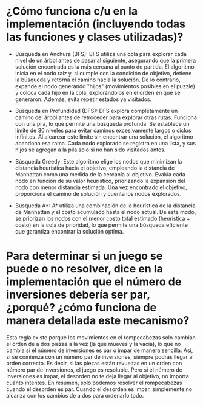 #  ¿Cómo funciona c/u en la implementación (incluyendo todas las funciones y clases utilizadas)?
- Búsqueda en Anchura (BFS):
BFS utiliza una cola para explorar cada nivel de un árbol antes de pasar al siguiente, asegurando que la primera solución encontrada es la más cercana al punto de partida. El algoritmo inicia en el nodo raíz y, si cumple con la condición de objetivo, detiene la búsqueda y retorna el camino hacia la solución. De lo contrario, expande el nodo generando "hijos" (movimientos posibles en el puzzle) y coloca cada hijo en la cola, explorándolos en el orden en que se generaron. Además, evita repetir estados ya visitados.

- Búsqueda en Profundidad (DFS):
DFS explora completamente un camino del árbol antes de retroceder para explorar otras rutas. Funciona con una pila, lo que permite una búsqueda profunda. Se establece un límite de 30 niveles para evitar caminos excesivamente largos o ciclos infinitos. Al alcanzar este límite sin encontrar una solución, el algoritmo abandona esa rama. Cada nodo explorado se registra en una lista, y sus hijos se agregan a la pila solo si no han sido visitados antes.

- Búsqueda Greedy:
Este algoritmo elige los nodos que minimizan la distancia heurística hacia el objetivo, empleando la distancia de Manhattan como una medida de la cercanía al objetivo. Evalúa cada nodo en función de su valor heurístico, priorizando la expansión del nodo con menor distancia estimada. Una vez encontrado el objetivo, proporciona el camino de solución y cuenta los nodos explorados.

- Búsqueda A*:
A* utiliza una combinación de la heurística de la distancia de Manhattan y el costo acumulado hasta el nodo actual. De este modo, se priorizan los nodos con el menor costo total estimado (heurística + costo) en la cola de prioridad, lo que permite una búsqueda eficiente que garantiza encontrar la solución óptima.

# Para determinar si un juego se puede o no resolver, dice en la implementación que el número de inversiones debería ser par, ¿porqué? ¿cómo funciona de manera detallada este mecanismo?
Esta regla existe porque los movimientos en el rompecabezas solo cambian el orden de a dos piezas a la vez (la que mueves y la vacía), lo que no cambia si el número de inversiones es par o impar de manera sencilla. Así, si se comienza con un número par de inversiones, siempre podrás llegar al orden correcto.
Es decir, si las piezas están revueltas en un orden con número par de inversiones, el juego es resoluble. Pero si el número de inversiones es impar, el desorden no te deja llegar al objetivo, no importa cuánto intentes.
En resumen, solo podemos resolver el rompecabezas cuando el desorden es par. Cuando el desorden es impar, simplemente no alcanza con los cambios de a dos para ordenarlo todo.

